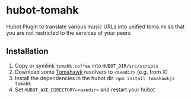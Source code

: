 hubot-tomahk
==============

Hubot Plugin to translate various music URLs into unified toma.hk so that you are not restricted to the services of your peers

Installation
------------

1. Copy or symlink `tomahk.coffee` into `HUBOT_DIR/src/scripts`
2. Download some [Tomahawk](http://www.tomahawk-player.org/) resolvers to `<axedir>` (e.g. from X)
3. Install the dependencies in the hubot dir: `npm install tomahawkjs tomahk`
4. Set `HUBOT_AXE_DIRECTORY=<axedir>` and restart your hubot
